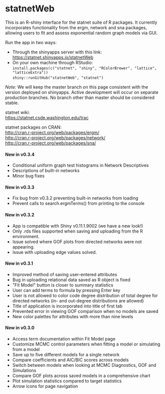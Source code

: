 statnetWeb
==========

This is an R-shiny interface for the statnet suite of R packages. It currently incorporates functionality from the ergm, network and sna packages, allowing users to fit and assess exponential random graph models via GUI.

Run the app in two ways:  
* Through the shinyapps server with this link: https://statnet.shinyapps.io/statnetWeb  
* On your own machine through RStudio:  
    `install.packages(c("statnet", "shiny", "RColorBrewer", "lattice", "latticeExtra"))`  
    `shiny::runGitHub("statnetWeb", "statnet")`

*Note:* We will keep the master branch on this page consistent with the version deployed on shinyapps. Active development will occur on separate production branches. No branch other than master should be considered stable.  

statnet wiki:  
https://statnet.csde.washington.edu/trac 

statnet packages on CRAN:  
http://cran.r-project.org/web/packages/ergm/  
http://cran.r-project.org/web/packages/network/  
http://cran.r-project.org/web/packages/sna/

#### New in v0.3.4

* Conditional uniform graph test histograms in Network Descriptives
* Descriptions of built-in networks
* Minor bug fixes

#### New in v0.3.3

* Fix bug from v0.3.2 preventing built-in networks from loading
* Prevent calls to search.ergmTerms() from printing to the console

#### New in v0.3.2

* App is compatible with Shiny v0.11.1.9002 (we have a new look!)
* Only .rds files supported when saving and uploading from the R environment.
* Issue solved where GOF plots from directed networks were not appearing.
* Issue with uploading edge values solved.

#### New in v0.3.1

* Improved method of saving user-entered attributes
* Bug in uploading relational data saved as R object is fixed
* "Fit Model" button is closer to summary statistics
* User can add terms to formula by pressing Enter key
* User is not allowed to color code degree distribution of total degree for directed networks (in- and out-degree distributions are allowed)
* Title of application is incorporated into title of first tab
* Prevented error in viewing GOF comparison when no models are saved
* New color palettes for attributes with more than nine levels

#### New in v0.3.0

* Access term documentation within Fit Model page
* Customize MCMC control parameters when fitting a model or simulating from a model
* Save up to five different models for a single network
* Compare coefficients and AIC/BIC scores across models
* Switch between models when looking at MCMC Diagnostics, GOF and Simulations
* Compare GOF plots across saved models in a comprehensive chart
* Plot simulation statistics compared to target statistics
* Arrow icons for page navigation
